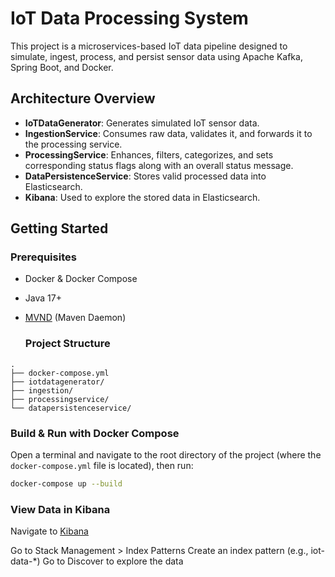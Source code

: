# IoT Data Processing System

This project is a microservices-based IoT data pipeline designed to simulate, ingest, process, and persist sensor data using Apache Kafka, Spring Boot, and Docker.

## Architecture Overview

- **IoTDataGenerator**: Generates simulated IoT sensor data.
- **IngestionService**: Consumes raw data, validates it, and forwards it to the processing service.
- **ProcessingService**: Enhances, filters, categorizes, and sets corresponding status flags along with an overall status message.
- **DataPersistenceService**: Stores valid processed data into Elasticsearch.
- **Kibana**: Used to explore the stored data in Elasticsearch.

## Getting Started

### Prerequisites

- Docker & Docker Compose
- Java 17+
- [MVND](https://github.com/apache/maven-mvnd) (Maven Daemon)

  ### Project Structure
```text
.
├── docker-compose.yml
├── iotdatagenerator/
├── ingestion/
├── processingservice/
└── datapersistenceservice/
```
### Build & Run with Docker Compose

Open a terminal and navigate to the root directory of the project (where the `docker-compose.yml` file is located), then run:

```bash
docker-compose up --build
```
### View Data in Kibana
Navigate to [Kibana](http://localhost:5601)

Go to Stack Management > Index Patterns
Create an index pattern (e.g., iot-data-*)
Go to Discover to explore the data



